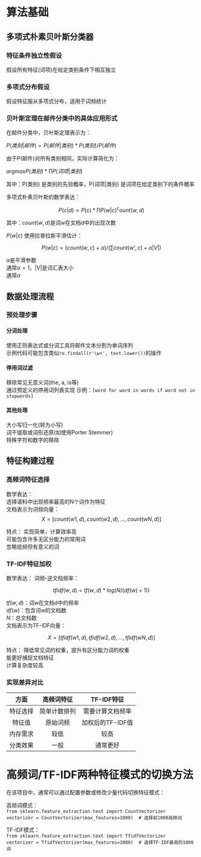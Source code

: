 # 算法基础

## 多项式朴素贝叶斯分类器

### 特征条件独立性假设
假设所有特征(词项)在给定类别条件下相互独立   

### 多项式分布假设
假设特征服从多项式分布，适用于词频统计

### 贝叶斯定理在邮件分类中的具体应用形式
在邮件分类中，贝叶斯定理表示为：   

$P(类别|邮件) = P(邮件|类别) * P(类别) / P(邮件)$

由于P(邮件)对所有类别相同，实际计算简化为：        

$argmax P(类别) * ∏ P(词项|类别)$  

其中：P(类别) 是类别的先验概率，P(词项|类别) 是词项在给定类别下的条件概率

多项式朴素贝叶斯的数学表达：  

$$
P(c|d) ∝ P(c) * ∏ P(w|c)^count(w,d)
$$

其中：$count(w,d)$是词$w$在文档d中的出现次数

$P(w|c)$ 使用拉普拉斯平滑估计：  

$$
P(w|c) = (count(w,c) + α) / (∑ count(w',c) + α|V|)
$$  

$\alpha$是平滑参数  
通常$\alpha=1$，$|V|$是词汇表大小  
通常$\alpha$

## 数据处理流程

### 预处理步骤

#### 分词处理

使用正则表达式或分词工具将邮件文本分割为单词序列   
示例代码可能包含类似```re.findall(r'\w+', text.lower())```的操作

#### 停用词过滤
移除常见无意义词(the, a, is等)   
通过预定义的停用词列表实现
示例：```[word for word in words if word not in stopwords]```

#### 其他处理
大小写归一化(转为小写)    
词干提取或词形还原(如使用Porter Stemmer)   
特殊字符和数字的移除

## 特征构建过程

### 高频词特征选择
数学表达：   
选择语料中出现频率最高的N个词作为特征   
文档表示为词频向量：
$$
X = [count(w1,d), count(w2,d), ..., count(wN,d)]
$$

特点：
实现简单，计算效率高   
可能包含许多无区分能力的常用词   
忽略低频但有意义的词

### TF-IDF特征加权
数学表达：
词频-逆文档频率：

$$
tfidf(w,d) = tf(w,d) * log(N/(df(w)+1))
$$      

$tf(w,d)$：词w在文档d中的频率   
$df(w)$：包含词w的文档数  
$N$：总文档数   
文档表示为TF-IDF向量：

$$
X = [tfidf(w1,d), tfidf(w2,d), ..., tfidf(wN,d)]
$$

特点：
降低常见词的权重，提升有区分能力词的权重   
能更好捕捉文档特征   
计算复杂度较高

### 实现差异对比                

| 方面  | 高频词特征 |  TF-IDF特征   |
| :---: | :---:    |:-----------:|
| 特征选择 | 简单计数排列 |  需要计算文档频率   |
| 特征值  | 原始词频  | 加权后的TF-IDF值 |
| 内存需求 | 较低    |     较高      |
| 分类效果 | 一般    |    通常更好     |

# 高频词/TF-IDF两种特征模式的切换方法

在该项目中，通常可以通过配置参数或修改少量代码切换特征模式：

高频词模式：   
```from sklearn.feature_extraction.text import CountVectorizer```   
```vectorizer = CountVectorizer(max_features=1000)  # 选择前1000高频词``` 
  
TF-IDF模式：   
```from sklearn.feature_extraction.text import TfidfVectorizer```   
```vectorizer = TfidfVectorizer(max_features=1000)  # 选择TF-IDF最高的1000词``` 